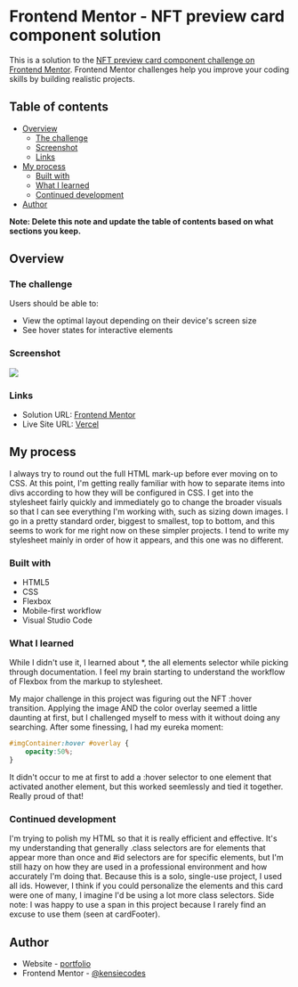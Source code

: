 # Frontend Mentor - NFT preview card component solution

This is a solution to the [NFT preview card component challenge on Frontend Mentor](https://www.frontendmentor.io/challenges/nft-preview-card-component-SbdUL_w0U). Frontend Mentor challenges help you improve your coding skills by building realistic projects. 

## Table of contents

- [Overview](#overview)
  - [The challenge](#the-challenge)
  - [Screenshot](#screenshot)
  - [Links](#links)
- [My process](#my-process)
  - [Built with](#built-with)
  - [What I learned](#what-i-learned)
  - [Continued development](#continued-development)
- [Author](#author)


**Note: Delete this note and update the table of contents based on what sections you keep.**

## Overview

### The challenge

Users should be able to:

- View the optimal layout depending on their device's screen size
- See hover states for interactive elements

### Screenshot

![](./screenshot.jpg)



### Links

- Solution URL: [Frontend Mentor](https://your-solution-url.com)
- Live Site URL: [Vercel](https://your-live-site-url.com)

## My process

I always try to round out the full HTML mark-up before ever moving on to CSS. At this point, I'm getting really familiar with how to separate items into divs according to how they will be configured in CSS. I get into the stylesheet fairly quickly and immediately go to change the broader visuals so that I can see everything I'm working with, such as sizing down images. I go in a pretty standard order, biggest to smallest, top to bottom, and this seems to work for me right now on these simpler projects. I tend to write my stylesheet mainly in order of how it appears, and this one was no different.

### Built with

- HTML5
- CSS
- Flexbox
- Mobile-first workflow
- Visual Studio Code


### What I learned
 
While I didn't use it, I learned about *, the all elements selector while picking through documentation. I feel my brain starting to understand the workflow of Flexbox from the markup to stylesheet. 

My major challenge in this project was figuring out the NFT :hover transition. Applying the image AND the color overlay seemed a little daunting at first, but I challenged myself to mess with it without doing any searching. After some finessing, I had my eureka moment:

```css
#imgContainer:hover #overlay {
    opacity:50%;
}
```
It didn't occur to me at first to add a :hover selector to one element that activated another element, but this worked seemlessly and tied it together. Really proud of that!


### Continued development

I'm trying to polish my HTML so that it is really efficient and effective. It's my understanding that generally .class selectors are for elements that appear more than once and #id selectors are for specific elements, but I'm still hazy on how they are used in a professional environment and how accurately I'm doing that. Because this is a solo, single-use project, I used all ids. However, I think if you could personalize the elements and this card were one of many, I imagine I'd be using a lot more class selectors. Side note: I was happy to use a span in this project because I rarely find an excuse to use them (seen at cardFooter).



## Author

- Website - [portfolio](https://kensiecodes.github.io/)
- Frontend Mentor - [@kensiecodes](https://www.frontendmentor.io/profile/kensiecodes)

